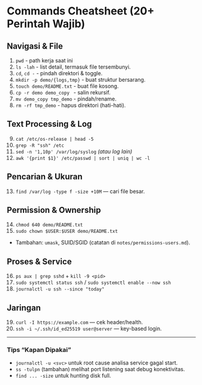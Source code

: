 # Commands Cheatsheet (20+ Perintah Wajib)

## Navigasi & File
1. `pwd` - path kerja saat ini
2. `ls -lah` - list detail, termasuk file tersembunyi.
3. `cd`, `cd -` -  pindah direktori & toggle.
4. `mkdir -p demo/{logs,tmp}` - buat struktur bersarang.
5. `touch demo/README.txt` - buat file kosong.
6. `cp -r demo demo_copy ` - salin rekursif.
7. `mv demo_copy tmp_demo` - pindah/rename.
8. `rm -rf tmp_demo` - hapus direktori (hati-hati).

## Text Processing & Log
9. `cat /etc/os-release | head -5`
10. `grep -R "ssh" /etc`
11. `sed -n '1,10p' /var/log/syslog` *(atau log lain)*
12. `awk '{print $1}' /etc/passwd | sort | uniq | wc -l`

## Pencarian & Ukuran
13. `find /var/log -type f -size +10M` — cari file besar.

## Permission & Ownership
14. `chmod 640 demo/README.txt`
15. `sudo chown $USER:$USER demo/README.txt`
- Tambahan: `umask`, SUID/SGID (catatan di `notes/permissions-users.md`).

## Proses & Service
16. `ps aux | grep sshd` + `kill -9 <pid>`
17. `sudo systemctl status ssh` / `sudo systemctl enable --now ssh`
18. `journalctl -u ssh --since "today"`

## Jaringan
19. `curl -I https://example.com` — cek header/health.
20. `ssh -i ~/.ssh/id_ed25519 user@server` — key-based login.

---

### Tips “Kapan Dipakai”
- `journalctl -u <svc>` untuk root cause analisa service gagal start.
- `ss -tulpn` (tambahan) melihat port listening saat debug konektivitas.
- `find ... -size` untuk hunting disk full.